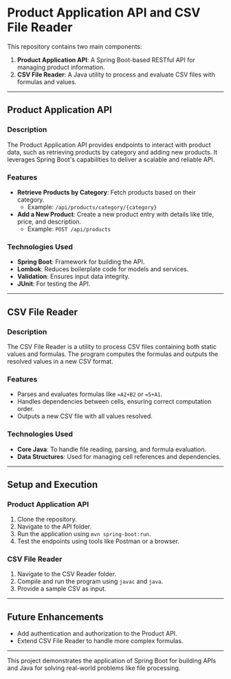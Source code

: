 # **Product Application API and CSV File Reader**

This repository contains two main components:  
1. **Product Application API**: A Spring Boot-based RESTful API for managing product information.  
2. **CSV File Reader**: A Java utility to process and evaluate CSV files with formulas and values.  

---

## **Product Application API**

### **Description**  
The Product Application API provides endpoints to interact with product data, such as retrieving products by category and adding new products. It leverages Spring Boot's capabilities to deliver a scalable and reliable API.

### **Features**  
- **Retrieve Products by Category**: Fetch products based on their category.  
  - Example: `/api/products/category/{category}`  
- **Add a New Product**: Create a new product entry with details like title, price, and description.  
  - Example: `POST /api/products`  

### **Technologies Used**  
- **Spring Boot**: Framework for building the API.  
- **Lombok**: Reduces boilerplate code for models and services.  
- **Validation**: Ensures input data integrity.  
- **JUnit**: For testing the API.  

---

## **CSV File Reader**

### **Description**  
The CSV File Reader is a utility to process CSV files containing both static values and formulas. The program computes the formulas and outputs the resolved values in a new CSV format.  

### **Features**  
- Parses and evaluates formulas like `=A2+B2` or `=5+A1`.  
- Handles dependencies between cells, ensuring correct computation order.  
- Outputs a new CSV file with all values resolved.  

### **Technologies Used**  
- **Core Java**: To handle file reading, parsing, and formula evaluation.  
- **Data Structures**: Used for managing cell references and dependencies.  

---

## **Setup and Execution**

### **Product Application API**  
1. Clone the repository.  
2. Navigate to the API folder.  
3. Run the application using `mvn spring-boot:run`.  
4. Test the endpoints using tools like Postman or a browser.  

### **CSV File Reader**  
1. Navigate to the CSV Reader folder.  
2. Compile and run the program using `javac` and `java`.  
3. Provide a sample CSV as input.  

---

## **Future Enhancements**  
- Add authentication and authorization to the Product API.  
- Extend CSV File Reader to handle more complex formulas.  

---

This project demonstrates the application of Spring Boot for building APIs and Java for solving real-world problems like file processing.
